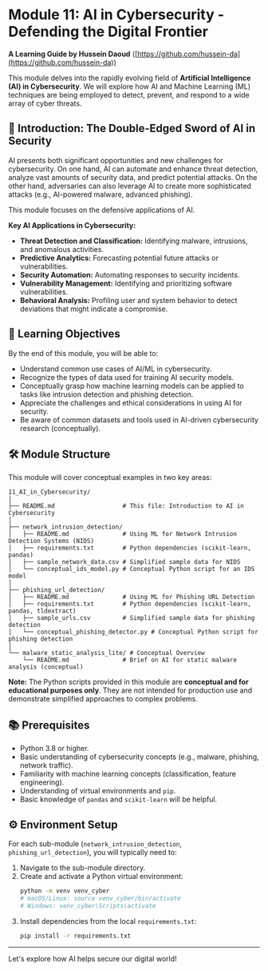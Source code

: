 # Module 11: AI in Cybersecurity - Defending the Digital Frontier

**A Learning Guide by Hussein Daoud** ([https://github.com/hussein-da](https://github.com/hussein-da))

This module delves into the rapidly evolving field of **Artificial Intelligence (AI) in Cybersecurity**. We will explore how AI and Machine Learning (ML) techniques are being employed to detect, prevent, and respond to a wide array of cyber threats.

## 🚀 Introduction: The Double-Edged Sword of AI in Security

AI presents both significant opportunities and new challenges for cybersecurity. On one hand, AI can automate and enhance threat detection, analyze vast amounts of security data, and predict potential attacks. On the other hand, adversaries can also leverage AI to create more sophisticated attacks (e.g., AI-powered malware, advanced phishing).

This module focuses on the defensive applications of AI.

**Key AI Applications in Cybersecurity:**

*   **Threat Detection and Classification:** Identifying malware, intrusions, and anomalous activities.
*   **Predictive Analytics:** Forecasting potential future attacks or vulnerabilities.
*   **Security Automation:** Automating responses to security incidents.
*   **Vulnerability Management:** Identifying and prioritizing software vulnerabilities.
*   **Behavioral Analysis:** Profiling user and system behavior to detect deviations that might indicate a compromise.

## 🎯 Learning Objectives

By the end of this module, you will be able to:

*   Understand common use cases of AI/ML in cybersecurity.
*   Recognize the types of data used for training AI security models.
*   Conceptually grasp how machine learning models can be applied to tasks like intrusion detection and phishing detection.
*   Appreciate the challenges and ethical considerations in using AI for security.
*   Be aware of common datasets and tools used in AI-driven cybersecurity research (conceptually).

## 🛠️ Module Structure

This module will cover conceptual examples in two key areas:

```
11_AI_in_Cybersecurity/
│
├── README.md                   # This file: Introduction to AI in Cybersecurity
│
├── network_intrusion_detection/
│   ├── README.md               # Using ML for Network Intrusion Detection Systems (NIDS)
│   ├── requirements.txt        # Python dependencies (scikit-learn, pandas)
│   ├── sample_network_data.csv # Simplified sample data for NIDS
│   └── conceptual_ids_model.py # Conceptual Python script for an IDS model
│
├── phishing_url_detection/
│   ├── README.md               # Using ML for Phishing URL Detection
│   ├── requirements.txt        # Python dependencies (scikit-learn, pandas, tldextract)
│   ├── sample_urls.csv         # Simplified sample data for phishing detection
│   └── conceptual_phishing_detector.py # Conceptual Python script for phishing detection
│
└── malware_static_analysis_lite/ # Conceptual Overview
    └── README.md               # Brief on AI for static malware analysis (conceptual)
```

**Note:** The Python scripts provided in this module are **conceptual and for educational purposes only**. They are not intended for production use and demonstrate simplified approaches to complex problems.

## 📚 Prerequisites

*   Python 3.8 or higher.
*   Basic understanding of cybersecurity concepts (e.g., malware, phishing, network traffic).
*   Familiarity with machine learning concepts (classification, feature engineering).
*   Understanding of virtual environments and `pip`.
*   Basic knowledge of `pandas` and `scikit-learn` will be helpful.

## ⚙️ Environment Setup

For each sub-module (`network_intrusion_detection`, `phishing_url_detection`), you will typically need to:

1.  Navigate to the sub-module directory.
2.  Create and activate a Python virtual environment:
    ```bash
    python -m venv venv_cyber
    # macOS/Linux: source venv_cyber/bin/activate
    # Windows: venv_cyber\Scripts\activate
    ```
3.  Install dependencies from the local `requirements.txt`:
    ```bash
    pip install -r requirements.txt
    ```

---

Let's explore how AI helps secure our digital world!
 